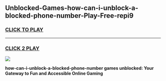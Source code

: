 
## Unblocked-Games-how-can-i-unblock-a-blocked-phone-number-Play-Free-repi9
<h3>
<a href="https://premium76.site?title=how-can-i-unblock-a-blocked-phone-number&ref=21A">CLICK TO PLAY</a></h3>
<hr>

<h3>
<a href="https://premium76.site?title=how-can-i-unblock-a-blocked-phone-number&ref=21A">CLICK 2 PLAY</a>
  
</h3>

<a href="https://premium76.site?title=how-can-i-unblock-a-blocked-phone-number&ref=21A"><img src="https://clearcache.store/games.png"></a>


**how-can-i-unblock-a-blocked-phone-number games unblocked: Your Gateway to Fun and Accessible Online Gaming**
